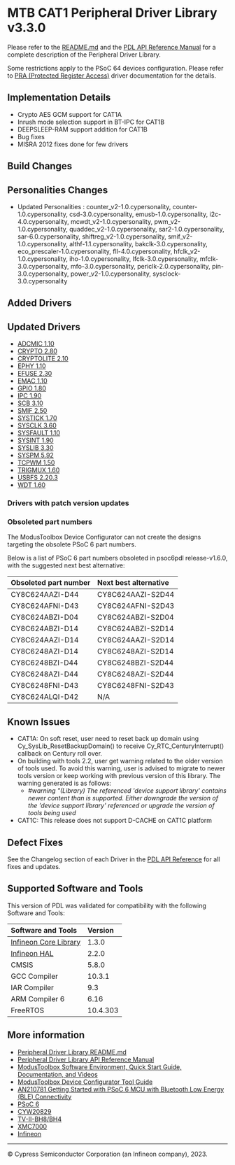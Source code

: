 # MTB CAT1 Peripheral Driver Library v3.3.0

Please refer to the [README.md](./README.md) and the
[PDL API Reference Manual](https://infineon.github.io/mtb-pdl-cat1/pdl_api_reference_manual/html/index.html)
for a complete description of the Peripheral Driver Library.

Some restrictions apply to the PSoC 64 devices configuration. Please refer to [PRA (Protected Register Access)](https://infineon.github.io/mtb-pdl-cat1/pdl_api_reference_manual/html/group__group__pra.html) driver documentation for the details.

## Implementation Details

* Crypto AES GCM support for CAT1A
* Inrush mode selection support in BT-IPC for CAT1B
* DEEPSLEEP-RAM support addition for CAT1B
* Bug fixes
* MISRA 2012 fixes done for few drivers

## Build Changes

## Personalities Changes

* Updated Personalities : counter_v2-1.0.cypersonality, counter-1.0.cypersonality, csd-3.0.cypersonality, emusb-1.0.cypersonality,
  i2c-4.0.cypersonality, mcwdt_v2-1.0.cypersonality, pwm_v2-1.0.cypersonality, quaddec_v2-1.0.cypersonality, sar2-1.0.cypersonality, sar-6.0.cypersonality, shiftreg_v2-1.0.cypersonality, smif_v2-1.0.cypersonality, althf-1.1.cypersonality, bakclk-3.0.cypersonality, eco_prescaler-1.0.cypersonality, fll-4.0.cypersonality, hfclk_v2-1.0.cypersonality, iho-1.0.cypersonality, lfclk-3.0.cypersonality, mfclk-3.0.cypersonality, mfo-3.0.cypersonality, periclk-2.0.cypersonality, pin-3.0.cypersonality, power_v2-1.0.cypersonality, sysclock-3.0.cypersonality 

## Added Drivers

## Updated Drivers

* [ADCMIC 1.10](https://infineon.github.io/mtb-pdl-cat1/pdl_api_reference_manual/html/group__group__adcmic.html)
* [CRYPTO 2.80](https://infineon.github.io/mtb-pdl-cat1/pdl_api_reference_manual/html/group__group__crypto.html)
* [CRYPTOLITE 2.10](https://infineon.github.io/mtb-pdl-cat1/pdl_api_reference_manual/html/group__group__cryptolite.html)
* [EPHY 1.10](https://infineon.github.io/mtb-pdl-cat1/pdl_api_reference_manual/html/group__group__ephy.html)
* [EFUSE 2.30](https://infineon.github.io/mtb-pdl-cat1/pdl_api_reference_manual/html/group__group__efuse.html)
* [EMAC 1.10](https://infineon.github.io/mtb-pdl-cat1/pdl_api_reference_manual/html/group__group__ethif.html)
* [GPIO 1.80](https://infineon.github.io/mtb-pdl-cat1/pdl_api_reference_manual/html/group__group__gpio.html)
* [IPC 1.90](https://infineon.github.io/mtb-pdl-cat1/pdl_api_reference_manual/html/group__group__ipc.html)
* [SCB 3.10](https://infineon.github.io/mtb-pdl-cat1/pdl_api_reference_manual/html/group__group__scb.html)
* [SMIF 2.50](https://infineon.github.io/mtb-pdl-cat1/pdl_api_reference_manual/html/group__group__smif.html)
* [SYSTICK 1.70](https://infineon.github.io/mtb-pdl-cat1/pdl_api_reference_manual/html/group__group__arm__system__timer.html)
* [SYSCLK 3.60](https://infineon.github.io/mtb-pdl-cat1/pdl_api_reference_manual/html/group__group__sysclk.html)
* [SYSFAULT 1.10](https://infineon.github.io/mtb-pdl-cat1/pdl_api_reference_manual/html/group__group__sysfault.html)
* [SYSINT 1.90](https://infineon.github.io/mtb-pdl-cat1/pdl_api_reference_manual/html/group__group__sysint.html)
* [SYSLIB 3.30](https://infineon.github.io/mtb-pdl-cat1/pdl_api_reference_manual/html/group__group__syslib.html)
* [SYSPM 5.92](https://infineon.github.io/mtb-pdl-cat1/pdl_api_reference_manual/html/group__group__syspm.html)
* [TCPWM 1.50](https://infineon.github.io/mtb-pdl-cat1/pdl_api_reference_manual/html/group__group__tcpwm.html)
* [TRIGMUX 1.60](https://infineon.github.io/mtb-pdl-cat1/pdl_api_reference_manual/html/group__group__trigmux.html)
* [USBFS 2.20.3](https://infineon.github.io/mtb-pdl-cat1/pdl_api_reference_manual/html/group__group__usbfs__dev__drv.html)
* [WDT 1.60](https://infineon.github.io/mtb-pdl-cat1/pdl_api_reference_manual/html/group__group__wdt.html)


### Drivers with patch version updates

### Obsoleted part numbers

The ModusToolbox Device Configurator can not create the designs targeting the obsolete PSoC 6 part numbers.

Below is a list of PSoC 6 part numbers obsoleted in psoc6pdl release-v1.6.0, with the suggested next best alternative:

| Obsoleted part number | Next best alternative |
| :---                  | :----                 |
| CY8C624AAZI-D44       | CY8C624AAZI-S2D44     |
| CY8C624AFNI-D43       | CY8C624AFNI-S2D43     |
| CY8C624ABZI-D04       | CY8C624ABZI-S2D04     |
| CY8C624ABZI-D14       | CY8C624ABZI-S2D14     |
| CY8C624AAZI-D14       | CY8C624AAZI-S2D14     |
| CY8C6248AZI-D14       | CY8C6248AZI-S2D14     |
| CY8C6248BZI-D44       | CY8C6248BZI-S2D44     |
| CY8C6248AZI-D44       | CY8C6248AZI-S2D44     |
| CY8C6248FNI-D43       | CY8C6248FNI-S2D43     |
| CY8C624ALQI-D42       | N/A                   |

## Known Issues
* CAT1A: On soft reset, user need to reset back up domain using Cy_SysLib_ResetBackupDomain() to receive Cy_RTC_CenturyInterrupt() callback on Century roll over.
* On building with tools 2.2, user get warning related to the older version of tools used. To avoid this warning, user is advised to migrate to newer tools version or keep working with previous version of this library.  The warning generated is as follows:
  * _#warning "(Library) The referenced 'device support library' contains newer content than is supported. Either downgrade the version of the 'device support library' referenced or upgrade the version of tools being used_
* CAT1C: This release does not support D-CACHE on CAT1C platform


## Defect Fixes

See the Changelog section of each Driver in the [PDL API Reference](https://infineon.github.io/mtb-pdl-cat1/pdl_api_reference_manual/html/modules.html) for all fixes and updates.

## Supported Software and Tools

This version of PDL was validated for compatibility with the following Software and Tools:

| Software and Tools                                                            | Version      |
| :---                                                                          | :----        |
| [Infineon Core Library](https://github.com/Infineon/core-lib)                 | 1.3.0        |
| [Infineon HAL](https://github.com/Infineon/mtb-hal-cat1)                      | 2.2.0        |
| CMSIS                                                                         | 5.8.0        |
| GCC Compiler                                                                  | 10.3.1       |
| IAR Compiler                                                                  | 9.3          |
| ARM Compiler 6                                                                | 6.16         |
| FreeRTOS                                                                      | 10.4.303     |

## More information

* [Peripheral Driver Library README.md](./README.md)
* [Peripheral Driver Library API Reference Manual](https://infineon.github.io/mtb-pdl-cat1/pdl_api_reference_manual/html/index.html)
* [ModusToolbox Software Environment, Quick Start Guide, Documentation, and Videos](https://www.infineon.com/cms/en/design-support/tools/sdk/modustoolbox-software/)
* [ModusToolbox Device Configurator Tool Guide](https://www.infineon.com/dgdl/Infineon-ModusToolbox_Device_Configurator_Guide_4-UserManual-v01_00-EN.pdf?fileId=8ac78c8c7d718a49017d99ab297631cb)
* [AN210781 Getting Started with PSoC 6 MCU with Bluetooth Low Energy (BLE) Connectivity](https://www.infineon.com/dgdl/Infineon-AN210781_Getting_Started_with_PSoC_6_MCU_with_Bluetooth_Low_Energy_(BLE)_Connectivity_on_PSoC_Creator-ApplicationNotes-v05_00-EN.pdf?fileId=8ac78c8c7cdc391c017d0d311f536528)
* [PSoC 6](https://www.infineon.com/cms/en/product/microcontroller/32-bit-psoc-arm-cortex-microcontroller/psoc-6-32-bit-arm-cortex-m4-mcu/)
* [CYW20829](https://www.infineon.com/cms/en/product/promopages/airoc20829)
* [TV-II-BH8/BH4](https://www.infineon.com/cms/en/product/microcontroller/32-bit-traveo-t2g-arm-cortex-microcontroller/)
* [XMC7000](https://www.infineon.com/cms/en/product/microcontroller/32-bit-industrial-microcontroller-based-on-arm-cortex-m/32-bit-xmc7000-industrial-microcontroller-arm-cortex-m7/)
* [Infineon](http://www.infineon.com)


---
© Cypress Semiconductor Corporation (an Infineon company), 2023.

